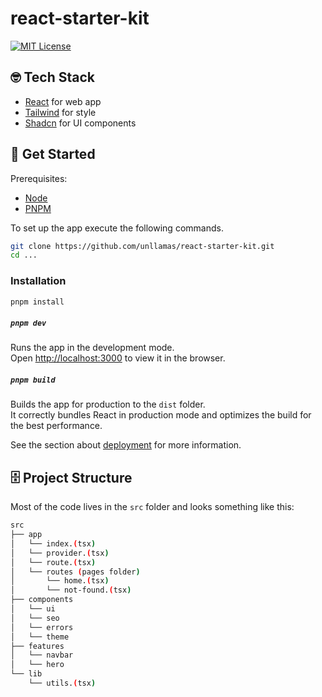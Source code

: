 # react-starter-kit

[![MIT License](https://img.shields.io/github/license/alan2207/bulletproof-react)](https://github.com/unllamas/react-starter-kit/blob/main/LICENSE)

## 🤓 Tech Stack

- [React](https://react.dev/) for web app
- [Tailwind](https://tailwindcss.com/) for style
- [Shadcn](https://ui.shadcn.com/) for UI components

## 🚀 Get Started

Prerequisites:

- [Node](https://nodejs.org/)
- [PNPM](https://pnpm.io/)

To set up the app execute the following commands.

```bash
git clone https://github.com/unllamas/react-starter-kit.git
cd ...
```

### Installation

```bash
pnpm install
```

##### `pnpm dev`

Runs the app in the development mode.\
Open [http://localhost:3000](http://localhost:3000) to view it in the browser.

##### `pnpm build`

Builds the app for production to the `dist` folder.\
It correctly bundles React in production mode and optimizes the build for the best performance.

See the section about [deployment](https://vitejs.dev/guide/static-deploy) for more information.

## 🗄️ Project Structure

Most of the code lives in the `src` folder and looks something like this:

```sh
src
├── app
│   └── index.(tsx)
│   └── provider.(tsx)
│   └── route.(tsx)
│   └── routes (pages folder)
│       └── home.(tsx)
│       └── not-found.(tsx)
├── components
│   └── ui
│   └── seo
│   └── errors
│   └── theme
├── features
│   └── navbar
│   └── hero
└── lib
    └── utils.(tsx)
```

